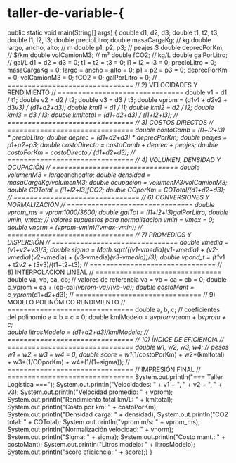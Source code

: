 # taller-de-variable-{
public static void main(String[] args) {
double d1, d2, d3;
double t1, t2, t3; 
double l1, l2, l3; 
double precioLitro; 
double masaCargaKg; // kg
double largo, ancho, alto; // m
double p1, p2, p3; // peajes $
double deprecPorKm; // $/km
double volCamionM3; // m³
double fCO2; // kg/L
double galPorLitro; // gal/L
d1 = d2 = d3 = 0;
t1 = t2 = t3 = 0;
l1 = l2 = l3 = 0;
precioLitro = 0;
masaCargaKg = 0;
largo = ancho = alto = 0;
p1 = p2 = p3 = 0;
deprecPorKm = 0;
volCamionM3 = 0;
fCO2 = 0;
galPorLitro = 0;
// ===============================
// 2) VELOCIDADES Y RENDIMIENTO
// ===============================
double v1 = d1 / t1;
double v2 = d2 / t2;
double v3 = d3 / t3;
double vprom = (d1*v1 + d2*v2 + d3*v3) / (d1+d2+d3);
double kml1 = d1 / l1;
double kml2 = d2 / l2;
double kml3 = d3 / l3;
double kmltotal = (d1+d2+d3) / (l1+l2+l3);
// ===============================
// 3) COSTOS DIRECTOS
        // ===============================
double costoComb = (l1+l2+l3) * precioLitro;
double deprec = (d1+d2+d3) * deprecPorKm;
double peajes = p1+p2+p3;
double costoDirecto = costoComb + deprec + peajes;
double costoPorKm = costoDirecto / (d1+d2+d3);
// ===============================
// 4) VOLUMEN, DENSIDAD Y OCUPACIÓN
// ===============================
double volumenM3 = largo*ancho*alto;
double densidad = masaCargaKg/volumenM3;
double ocupacion = volumenM3/volCamionM3;
double COTotal = (l1+l2+l3)*fCO2;
double COporKm = COTotal/(d1+d2+d3);
// ===============================
// 6) CONVERSIONES Y NORMALIZACIÓN
// ===============================
double vprom_ms = vprom*1000/3600;
double galTot = (l1+l2+l3)*galPorLitro;
double vmin, vmax; // valores supuestos para normalización
vmin = vmax = 0;
double vnorm = (vprom-vmin)/(vmax-vmin);
// ===============================
// 7) PROMEDIOS Y DISPERSIÓN
// ===============================
double vmedia = (v1+v2+v3)/3;
double sigma = Math.sqrt(((v1-vmedia)*(v1-vmedia) + (v2-vmedia)*(v2-vmedia) + (v3-vmedia)*(v3-vmedia))/3);
double vpond_t = (t1*v1 + t2*v2 + t3*v3)/(t1+t2+t3);
// ===============================
// 8) INTERPOLACIÓN LINEAL
// ===============================
double va, vb, ca, cb; // valores de referencia
va = vb = ca = cb = 0;
double c_vprom = ca + (cb-ca)*(vprom-va)/(vb-va);
double costoMant = c_vprom*(d1+d2+d3);
// ===============================
// 9) MODELO POLINÓMICO RENDIMIENTO
// ===============================
double a, b, c; // coeficientes del polinomio
a = b = c = 0;
double kmlModelo = a*vprom*vprom + b*vprom + c;        
double litrosModelo = (d1+d2+d3)/kmlModelo;
// ===============================
// 10) ÍNDICE DE EFICIENCIA
// ===============================
double w1, w2, w3, w4; // pesos
w1 = w2 = w3 = w4 = 0;
double score = w1*(1/costoPorKm) + w2*(kmltotal) + w3*(1/COporKm) + w4*(1/(1+sigma));
// ===============================
// IMPRESIÓN FINAL
// ===============================
System.out.println("=== Taller Logística ===");
System.out.println("Velocidades: " + v1 + ", " + v2 + ", " + v3);
System.out.println("Velocidad promedio: " + vprom);
System.out.println("Rendimiento total km/L: " + kmltotal);
System.out.println("Costo por km: " + costoPorKm);
System.out.println("Densidad carga: " + densidad);
System.out.println("CO2 total: " + COTotal);
System.out.println("vprom m/s: " + vprom_ms);
System.out.println("Normalización velocidad: " + vnorm);
System.out.println("Sigma: " + sigma);
System.out.println("Costo mant.: " + costoMant);
System.out.println("Litros modelo: " + litrosModelo);
System.out.println("score eficiencia: " + score);}
}
